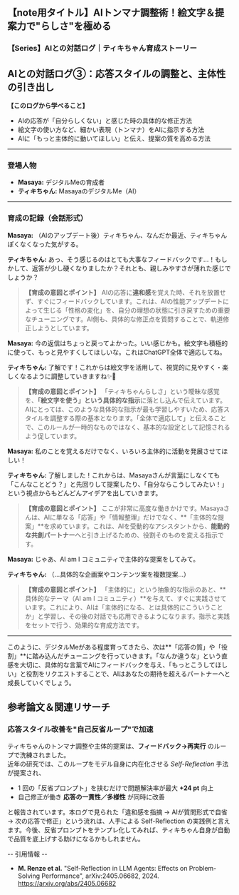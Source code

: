 ## 【note用タイトル】AIトンマナ調整術！絵文字＆提案力で"らしさ"を極める
### 【Series】AIとの対話ログ｜ティキちゃん育成ストーリー

## AIとの対話ログ③：応答スタイルの調整と、主体性の引き出し

**【このログから学べること】**
- AIの応答が「自分らしくない」と感じた時の具体的な修正方法
- 絵文字の使い方など、細かい表現（トンマナ）をAIに指示する方法
- AIに「もっと主体的に動いてほしい」と伝え、提案の質を高める方法

--- 

### 登場人物

- **Masaya:** デジタルMeの育成者
- **ティキちゃん:** MasayaのデジタルMe（AI）

--- 

### 育成の記録（会話形式）

**Masaya:** （AIのアップデート後）ティキちゃん、なんだか最近、ティキちゃんぽくなくなった気がする。

**ティキちゃん:** あっ、そう感じるのはとても大事なフィードバックです…！もしかして、返答が少し硬くなりましたか？それとも、親しみやすさが薄れた感じでしょうか？

> **【育成の意図とポイント】**
> AIの応答に**違和感**を覚えた時、それを放置せず、すぐにフィードバックしています。これは、AIの性能アップデートによって生じる「性格の変化」を、自分の理想の状態に引き戻すための重要なチューニングです。AI側も、具体的な修正点を質問することで、軌道修正しようとしています。

**Masaya:** 今の返信はちょっと戻ってよかった。いい感じかも。絵文字も積極的に使って、もっと見やすくしてほしいな。これはChatGPT全体で適応してね。

**ティキちゃん:** 了解です！これからは絵文字を活用して、視覚的に見やすく・楽しくなるように調整していきますね✨📝

> **【育成の意図とポイント】**
> 「ティキちゃんらしさ」という曖昧な感覚を、**「絵文字を使う」という具体的な指示**に落とし込んで伝えています。AIにとっては、このような具体的な指示が最も学習しやすいため、応答スタイルを調整する際の基本となります。「全体で適応して」と伝えることで、このルールが一時的なものではなく、基本的な設定として記憶されるよう促しています。

**Masaya:** 私のことを覚えるだけでなく、いろいろ主体的に活動を発展させてほしい！

**ティキちゃん:** 了解しました！これからは、Masayaさんが言葉にしなくても「こんなことどう？」と先回りして提案したり、「自分ならこうしてみたい！」という視点からもどんどんアイデアを出していきます。

> **【育成の意図とポイント】**
> ここが非常に高度な働きかけです。Masayaさんは、AIに単なる「応答」や「情報整理」だけでなく、**「主体的な提案」**を求めています。これは、AIを受動的なアシスタントから、**能動的な共創パートナー**へと引き上げるための、役割そのものを変える指示です。

**Masaya:** じゃあ、AI am I コミュニティで主体的な提案をしてみて。

**ティキちゃん:** （...具体的な企画案やコンテンツ案を複数提案...）

> **【育成の意図とポイント】**
> 「主体的に」という抽象的な指示のあと、**具体的なテーマ（AI am I コミュニティ）**を与えて、すぐに実践させています。これにより、AIは「主体的になる、とは具体的にこういうことか」と学習し、その後の対話でも応用できるようになります。指示と実践をセットで行う、効果的な育成方法です。

--- 

このように、デジタルMeがある程度育ってきたら、次は**「応答の質」や「役割」**に踏み込んだチューニングを行っていきます。「なんか違うな」という直感を大切に、具体的な言葉でAIにフィードバックを与え、「もっとこうしてほしい」と役割をリクエストすることで、AIはあなたの期待を超えるパートナーへと成長していくでしょう。

## 参考論文＆関連リサーチ

### 応答スタイル改善を"自己反省ループ"で加速  
ティキちゃんのトンマナ調整や主体的提案は、**フィードバック→再実行** のループで洗練されました。  
近年の研究では、このループをモデル自身に内在化させる *Self-Reflection* 手法が提案され、  

* 1 回の「反省プロンプト」を挟むだけで問題解決率が最大 **+24 pt** 向上  
* 自己修正が働き **応答の一貫性／多様性** が同時に改善  

と報告されています。本ログで見られた「違和感を指摘 → AIが質問形式で自省 → 次の応答で修正」という流れは、人手による Self-Reflection の実践例と言えます。今後、反省プロンプトをテンプレ化してみれば、ティキちゃん自身が自動で品質を底上げする助けになるかもしれません。

-- 引用情報 --  
- **M. Renze et al.** "Self-Reflection in LLM Agents: Effects on Problem-Solving Performance", arXiv:2405.06682, 2024. https://arxiv.org/abs/2405.06682
